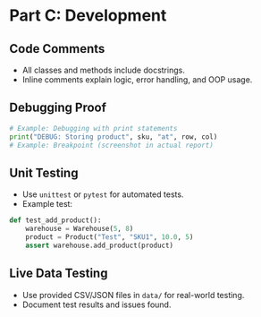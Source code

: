 # Part C: Development

## Code Comments
- All classes and methods include docstrings.
- Inline comments explain logic, error handling, and OOP usage.

## Debugging Proof
```python
# Example: Debugging with print statements
print("DEBUG: Storing product", sku, "at", row, col)
# Example: Breakpoint (screenshot in actual report)
```

## Unit Testing
- Use `unittest` or `pytest` for automated tests.
- Example test:
```python
def test_add_product():
    warehouse = Warehouse(5, 8)
    product = Product("Test", "SKU1", 10.0, 5)
    assert warehouse.add_product(product)
```

## Live Data Testing
- Use provided CSV/JSON files in `data/` for real-world testing.
- Document test results and issues found.
